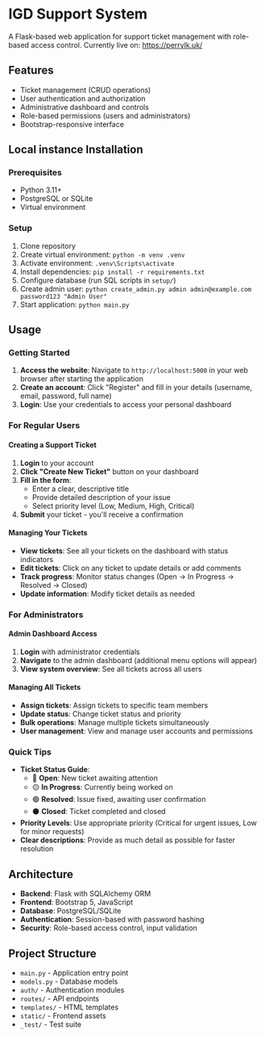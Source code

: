 # IGD Support System

A Flask-based web application for support ticket management with role-based access control.
Currently live on: https://perrylk.uk/

## Features

- Ticket management (CRUD operations)
- User authentication and authorization
- Administrative dashboard and controls
- Role-based permissions (users and administrators)
- Bootstrap-responsive interface

## Local instance Installation

### Prerequisites
- Python 3.11+
- PostgreSQL or SQLite
- Virtual environment

### Setup
1. Clone repository
2. Create virtual environment: `python -m venv .venv`
3. Activate environment: `.venv\Scripts\activate`
4. Install dependencies: `pip install -r requirements.txt`
5. Configure database (run SQL scripts in `setup/`)
6. Create admin user: `python create_admin.py admin admin@example.com password123 "Admin User"`
7. Start application: `python main.py`

## Usage

### Getting Started
1. **Access the website**: Navigate to `http://localhost:5000` in your web browser after starting the application
2. **Create an account**: Click "Register" and fill in your details (username, email, password, full name)
3. **Login**: Use your credentials to access your personal dashboard

### For Regular Users

#### Creating a Support Ticket
1. **Login** to your account
2. **Click "Create New Ticket"** button on your dashboard
3. **Fill in the form**:
   - Enter a clear, descriptive title
   - Provide detailed description of your issue
   - Select priority level (Low, Medium, High, Critical)
4. **Submit** your ticket - you'll receive a confirmation

#### Managing Your Tickets
- **View tickets**: See all your tickets on the dashboard with status indicators
- **Edit tickets**: Click on any ticket to update details or add comments
- **Track progress**: Monitor status changes (Open → In Progress → Resolved → Closed)
- **Update information**: Modify ticket details as needed

### For Administrators

#### Admin Dashboard Access
1. **Login** with administrator credentials
2. **Navigate** to the admin dashboard (additional menu options will appear)
3. **View system overview**: See all tickets across all users

#### Managing All Tickets
- **Assign tickets**: Assign tickets to specific team members
- **Update status**: Change ticket status and priority
- **Bulk operations**: Manage multiple tickets simultaneously
- **User management**: View and manage user accounts and permissions

### Quick Tips
- **Ticket Status Guide**:
  - 🔴 **Open**: New ticket awaiting attention
  - 🟡 **In Progress**: Currently being worked on
  - 🟢 **Resolved**: Issue fixed, awaiting user confirmation
  - ⚫ **Closed**: Ticket completed and closed
- **Priority Levels**: Use appropriate priority (Critical for urgent issues, Low for minor requests)
- **Clear descriptions**: Provide as much detail as possible for faster resolution

## Architecture

- **Backend**: Flask with SQLAlchemy ORM
- **Frontend**: Bootstrap 5, JavaScript
- **Database**: PostgreSQL/SQLite
- **Authentication**: Session-based with password hashing
- **Security**: Role-based access control, input validation

## Project Structure

- `main.py` - Application entry point
- `models.py` - Database models
- `auth/` - Authentication modules
- `routes/` - API endpoints
- `templates/` - HTML templates
- `static/` - Frontend assets
- `_test/` - Test suite
